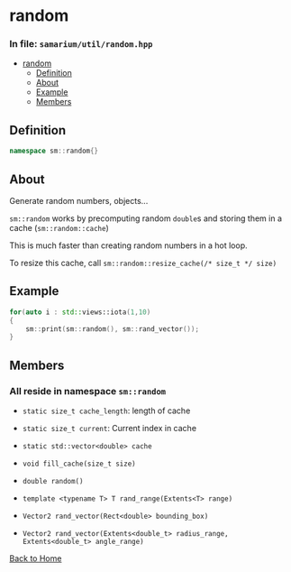 # random

### In file: `samarium/util/random.hpp`

- [random](#random)
  - [Definition](#definition)
  - [About](#about)
  - [Example](#example)
  - [Members](#members)

## Definition

```cpp
namespace sm::random{}
```

## About

Generate random numbers, objects...

`sm::random` works by precomputing random `double`s and storing them in a cache (`sm::random::cache`)

This is much faster than creating random numbers in a hot loop.

To resize this cache, call `sm::random::resize_cache(/* size_t */ size)`

## Example

```cpp
for(auto i : std::views::iota(1,10)
{
    sm::print(sm::random(), sm::rand_vector());
}
```

## Members

### All reside in namespace `sm::random`

- `static size_t cache_length`: length of cache

- `static size_t current`: Current index in cache

- `static std::vector<double> cache`

- `void fill_cache(size_t size)`

- `double random()`

- `template <typename T> T rand_range(Extents<T> range)`

- `Vector2 rand_vector(Rect<double> bounding_box)`

- `Vector2 rand_vector(Extents<double_t> radius_range, Extents<double_t> angle_range)`

<p align="center">

[Back to Home](README.md)

</p>
